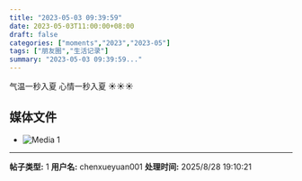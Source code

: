 ```yaml
---
title: "2023-05-03 09:39:59"
date: 2023-05-03T11:00:00+08:00
draft: false
categories: ["moments","2023","2023-05"]
tags: ["朋友圈","生活记录"]
summary: "2023-05-03 09:39:59..."
---
```


气温一秒入夏
心情一秒入夏
☀️☀️☀️

## 媒体文件

- ![Media 1](/Moments/photos/2023-05-03/202305030939590.jpg)

---

**帖子类型:** 1
**用户名:** chenxueyuan001
**处理时间:** 2025/8/28 19:10:21